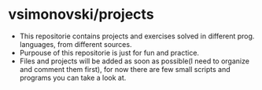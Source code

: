 vsimonovski/projects
==========================

* This repositorie contains projects and exercises solved in different prog. languages, from different sources.
* Purpouse of this repositorie is just for fun and practice.
* Files and projects will be added as soon as possible(I need to organize and comment them first), for now there are few small scripts and programs you can take a look at.
